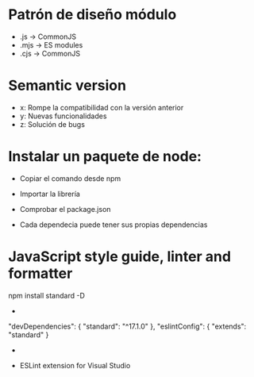 # Patrón de diseño módulo

- .js -> CommonJS
- .mjs -> ES modules
- .cjs -> CommonJS

# Semantic version

- x: Rompe la compatibilidad con la versión anterior
- y: Nuevas funcionalidades
- z: Solución de bugs

# Instalar un paquete de node:

- Copiar el comando desde npm
- Importar la librería
- Comprobar el package.json

- Cada dependecia puede tener sus propias dependencias

# JavaScript style guide, linter and formatter

npm install standard -D

+

"devDependencies": {
"standard": "^17.1.0"
},
"eslintConfig": {
"extends": "standard"
}

+

- ESLint extension for Visual Studio
